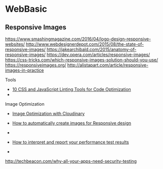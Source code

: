 # WebBasic



## Responsive Images
https://www.smashingmagazine.com/2016/04/logo-design-responsive-websites/
http://www.webdesignerdepot.com/2015/08/the-state-of-responsive-images/
https://jakearchibald.com/2015/anatomy-of-responsive-images/
https://dev.opera.com/articles/responsive-images/
https://css-tricks.com/which-responsive-images-solution-should-you-use/
https://responsiveimages.org/
http://alistapart.com/article/responsive-images-in-practice


Tools
* [10 CSS and JavaScript Linting Tools for Code Optimization](http://www.hongkiat.com/blog/code-optimization-css-js-linting-tools/)
* 

Image Optimization
* [Image Optimization with Cloudinary](https://davidwalsh.name/image-optimization-cloudinary)
* [How to automatically create images for Responsive design](http://cloudinary.com/blog/how_to_automatically_create_images_for_responsive_design)
* 

* [How to interpret and report your performance test results](https://www.soasta.com/blog/how-to-interpret-report-performance-test-results/)
* 


http://techbeacon.com/why-all-your-apps-need-security-testing


